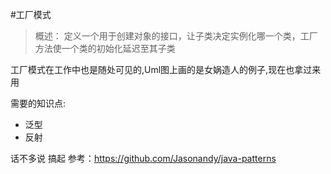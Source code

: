 #工厂模式

 > 概述：	定义一个用于创建对象的接口，让子类决定实例化哪一个类，工厂方法使一个类的初始化延迟至其子类
 
 工厂模式在工作中也是随处可见的,Uml图上画的是女娲造人的例子,现在也拿过来用
 
 需要的知识点:
 * 泛型
 * 反射
 
 话不多说  搞起
 参考：https://github.com/Jasonandy/java-patterns